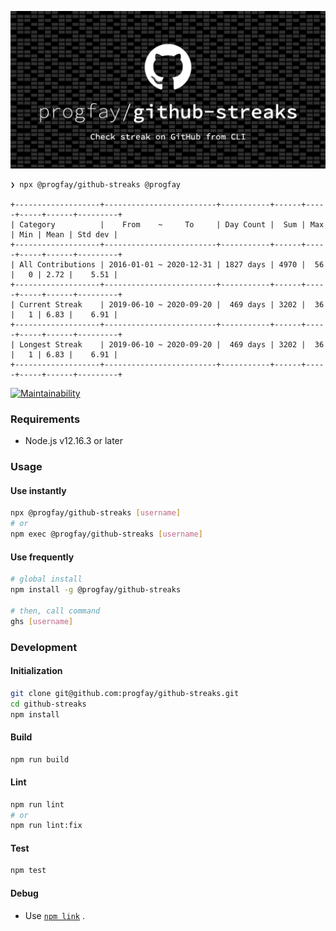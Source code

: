 <p align="center">
  <img src="/.github/thumbnail.png">
</p>

```
❯ npx @progfay/github-streaks @progfay

+-------------------+-------------------------+-----------+------+-----+-----+------+---------+
| Category          |    From    ~     To     | Day Count |  Sum | Max | Min | Mean | Std dev |
+-------------------+-------------------------+-----------+------+-----+-----+------+---------+
| All Contributions | 2016-01-01 ~ 2020-12-31 | 1827 days | 4970 |  56 |   0 | 2.72 |    5.51 |
+-------------------+-------------------------+-----------+------+-----+-----+------+---------+
| Current Streak    | 2019-06-10 ~ 2020-09-20 |  469 days | 3202 |  36 |   1 | 6.83 |    6.91 |
+-------------------+-------------------------+-----------+------+-----+-----+------+---------+
| Longest Streak    | 2019-06-10 ~ 2020-09-20 |  469 days | 3202 |  36 |   1 | 6.83 |    6.91 |
+-------------------+-------------------------+-----------+------+-----+-----+------+---------+
```

[![Maintainability](https://img.shields.io/codeclimate/maintainability/progfay/github-streaks?style=for-the-badge&message=Code+Climate&labelColor=222222&logo=Code+Climate&logoColor=FFFFFF)](https://codeclimate.com/github/progfay/github-streaks/maintainability)

### Requirements

- Node.js v12.16.3 or later


### Usage

#### Use instantly

```sh
npx @progfay/github-streaks [username]
# or
npm exec @progfay/github-streaks [username]
```

#### Use frequently

```sh
# global install
npm install -g @progfay/github-streaks

# then, call command
ghs [username]
```


### Development

#### Initialization

```sh
git clone git@github.com:progfay/github-streaks.git
cd github-streaks
npm install
```


#### Build

```sh
npm run build
```


#### Lint

```sh
npm run lint
# or
npm run lint:fix
```


#### Test

```sh
npm test
```


#### Debug

- Use [`npm link`](https://docs.npmjs.com/cli/link.html) .
